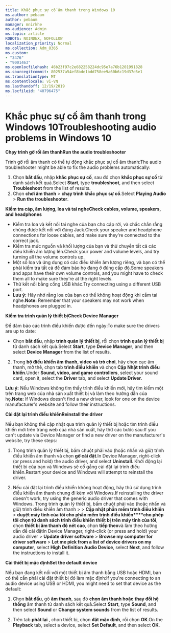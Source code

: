```yaml
---
title: Khắc phục sự cố âm thanh trong Windows 10
ms.author: pebaum
author: pebaum
manager: mnirkhe
ms.audience: Admin
ms.topic: article
ROBOTS: NOINDEX, NOFOLLOW
localization_priority: Normal
ms.collection: Adm_O365
ms.custom:
- "3476"
- "9001463"
ms.openlocfilehash: 46b23f97c2e682258224dc95e7a76b1201991828
ms.sourcegitcommit: 802537a54ef8bde1bdd758ee9a60b6c19d37d6e1
ms.translationtype: MT
ms.contentlocale: vi-VN
ms.lasthandoff: 12/19/2019
ms.locfileid: "40796475"
---
```

# <a name="troubleshooting-audio-problems-in-windows-10"></a><span data-ttu-id="eb9b3-102">Khắc phục sự cố âm thanh trong Windows 10</span><span class="sxs-lookup"><span data-stu-id="eb9b3-102">Troubleshooting audio problems in Windows 10</span></span>

<span data-ttu-id="eb9b3-103">**Chạy trình gỡ rối âm thanh**</span><span class="sxs-lookup"><span data-stu-id="eb9b3-103">**Run the audio troubleshooter**</span></span>

<span data-ttu-id="eb9b3-104">Trình gỡ rối âm thanh có thể tự động khắc phục sự cố âm thanh:</span><span class="sxs-lookup"><span data-stu-id="eb9b3-104">The audio troubleshooter might be able to fix the audio problems automatically:</span></span> 

1. <span data-ttu-id="eb9b3-105">Chọn **bắt đầu**, nhập **khắc phục sự cố**, sau đó chọn **khắc phục sự cố** từ danh sách kết quả.</span><span class="sxs-lookup"><span data-stu-id="eb9b3-105">Select **Start**, type **troubleshoot**, and then select **Troubleshoot** from the list of results.</span></span> 
2. <span data-ttu-id="eb9b3-106">Chọn **chơi âm thanh** > **chạy trình khắc phục sự cố**.</span><span class="sxs-lookup"><span data-stu-id="eb9b3-106">Select **Playing Audio** > **Run the troubleshooter**.</span></span>

<span data-ttu-id="eb9b3-107">**Kiểm tra cáp, âm lượng, loa và tai nghe**</span><span class="sxs-lookup"><span data-stu-id="eb9b3-107">**Check cables, volume, speakers, and headphones**</span></span>

- <span data-ttu-id="eb9b3-108">Kiểm tra loa và kết nối tai nghe của bạn cho cáp rời, và chắc chắn rằng chúng được kết nối với đúng Jack.</span><span class="sxs-lookup"><span data-stu-id="eb9b3-108">Check your speaker and headphone connections for loose cables, and make sure they're connected to the correct jack.</span></span>
- <span data-ttu-id="eb9b3-109">Kiểm tra mức nguồn và khối lượng của bạn và thử chuyển tất cả các điều khiển âm lượng lên.</span><span class="sxs-lookup"><span data-stu-id="eb9b3-109">Check your power and volume levels, and try turning all the volume controls up.</span></span>
- <span data-ttu-id="eb9b3-110">Một số loa và ứng dụng có các điều khiển âm lượng riêng, và bạn có thể phải kiểm tra tất cả để đảm bảo họ đang ở đúng cấp độ.</span><span class="sxs-lookup"><span data-stu-id="eb9b3-110">Some speakers and apps have their own volume controls, and you might have to check them all to make sure they're at the right levels.</span></span>
- <span data-ttu-id="eb9b3-111">Thử kết nối bằng cổng USB khác.</span><span class="sxs-lookup"><span data-stu-id="eb9b3-111">Try connecting using a different USB port.</span></span>
- <span data-ttu-id="eb9b3-112">**Lưu ý:** Hãy nhớ rằng loa của bạn có thể không hoạt động khi cắm tai nghe.</span><span class="sxs-lookup"><span data-stu-id="eb9b3-112">**Note:** Remember that your speakers may not work when headphones are plugged in.</span></span>

<span data-ttu-id="eb9b3-113">**Kiểm tra trình quản lý thiết bị**</span><span class="sxs-lookup"><span data-stu-id="eb9b3-113">**Check Device Manager**</span></span>

<span data-ttu-id="eb9b3-114">Để đảm bảo các trình điều khiển được đến ngày:</span><span class="sxs-lookup"><span data-stu-id="eb9b3-114">To make sure the drivers are up to date:</span></span>

- <span data-ttu-id="eb9b3-115">Chọn **bắt đầu**, nhập **trình quản lý thiết bị**, rồi chọn **trình quản lý thiết bị** từ danh sách kết quả.</span><span class="sxs-lookup"><span data-stu-id="eb9b3-115">Select **Start**, type **Device Manager**, and then select **Device Manager** from the list of results.</span></span>

2. <span data-ttu-id="eb9b3-116">Trong **bộ điều khiển âm thanh, video và trò chơi**, hãy chọn cạc âm thanh, mở thẻ, chọn tab **trình điều khiển** và chọn **Cập Nhật trình điều khiển**.</span><span class="sxs-lookup"><span data-stu-id="eb9b3-116">Under **Sound, video, and game controllers**, select your sound card, open it, select the **Driver** tab, and select **Update Driver**.</span></span> 

<span data-ttu-id="eb9b3-117">**Lưu ý:** Nếu Windows không tìm thấy trình điều khiển mới, hãy tìm kiếm một trên trang web của nhà sản xuất thiết bị và làm theo hướng dẫn của họ.</span><span class="sxs-lookup"><span data-stu-id="eb9b3-117">**Note:** If Windows doesn't find a new driver, look for one on the device manufacturer's website and follow their instructions.</span></span>

<span data-ttu-id="eb9b3-118">**Cài đặt lại trình điều khiển**</span><span class="sxs-lookup"><span data-stu-id="eb9b3-118">**Reinstall the driver**</span></span>

<span data-ttu-id="eb9b3-119">Nếu bạn không thể cập nhật qua trình quản lý thiết bị hoặc tìm trình điều khiển mới trên trang web của nhà sản xuất, hãy thử các bước sau:</span><span class="sxs-lookup"><span data-stu-id="eb9b3-119">If you can't update via Device Manager or find a new driver on the manufacturer's website, try these steps:</span></span> 

1. <span data-ttu-id="eb9b3-120">Trong trình quản lý thiết bị, bấm chuột phải vào (hoặc nhấn và giữ) trình điều khiển âm thanh và chọn **gỡ cài đặt**.</span><span class="sxs-lookup"><span data-stu-id="eb9b3-120">In Device Manager, right-click (or press and hold) the audio driver, and select **Uninstall**.</span></span> <span data-ttu-id="eb9b3-121">Khởi động lại thiết bị của bạn và Windows sẽ cố gắng cài đặt lại trình điều khiển.</span><span class="sxs-lookup"><span data-stu-id="eb9b3-121">Restart your device and Windows will attempt to reinstall the driver.</span></span>

2. <span data-ttu-id="eb9b3-122">Nếu cài đặt lại trình điều khiển không hoạt động, hãy thử sử dụng trình điều khiển âm thanh chung đi kèm với Windows.</span><span class="sxs-lookup"><span data-stu-id="eb9b3-122">If reinstalling the driver doesn't work, try using the generic audio driver that comes with Windows.</span></span> <span data-ttu-id="eb9b3-123">Trong trình quản lý thiết bị, bấm chuột phải vào (hoặc nhấn và giữ) trình điều khiển âm thanh > > **Cập nhật phần mềm trình điều khiển** > **duyệt máy tính của tôi cho phần mềm trình điều khiển\*\*\*\*cho phép tôi chọn từ danh sách trình điều khiển thiết bị trên máy tính của tôi**, chọn **thiết bị âm thanh độ nét cao**, chọn **tiếp theo**và làm theo hướng dẫn để cài đặt</span><span class="sxs-lookup"><span data-stu-id="eb9b3-123">In Device Manager, right-click (or press and hold) your audio driver > **Update driver software** > **Browse my computer for driver software** > **Let me pick from a list of device drivers on my computer**, select **High Definition Audio Device**, select **Next**, and follow the instructions to install it.</span></span>

<span data-ttu-id="eb9b3-124">**Cài thiết bị mặc định**</span><span class="sxs-lookup"><span data-stu-id="eb9b3-124">**Set the default device**</span></span>

<span data-ttu-id="eb9b3-125">Nếu bạn đang kết nối với một thiết bị âm thanh bằng USB hoặc HDMI, bạn có thể cần phải cài đặt thiết bị đó làm mặc định:</span><span class="sxs-lookup"><span data-stu-id="eb9b3-125">If you're connecting to an audio device using USB or HDMI, you might need to set that device as the default:</span></span> 

1. <span data-ttu-id="eb9b3-126">Chọn **bắt đầu**, gõ **âm thanh**, sau đó **chọn âm thanh hoặc** **thay đổi hệ thống** âm thanh từ danh sách kết quả.</span><span class="sxs-lookup"><span data-stu-id="eb9b3-126">Select **Start**, type **Sound**, and then select **Sound** or **Change system sounds** from the list of results.</span></span>

2. <span data-ttu-id="eb9b3-127">Trên tab **phát lại** , chọn thiết bị, chọn **đặt mặc định**, rồi chọn **OK**.</span><span class="sxs-lookup"><span data-stu-id="eb9b3-127">On the **Playback** tab, select a device, select **Set Default**, and then select **OK**.</span></span>

